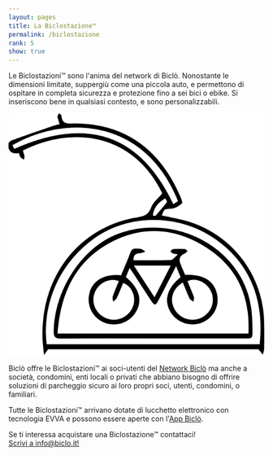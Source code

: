 ```yaml
---
layout: pages
title: La Biclostazione™
permalink: /biclostazione
rank: 5
show: true
---
```


<!--
Biclò è l'unico distributore italiano di Fietshangar, l'originale bikebox olandese progettato per le strade di Rotterdam nei primi anni '90.
Con 30+ anni di esperienza, Fietshangar è la soluzione più efficace per garantire la sicurezza e il confort della tua bici.

<p class="text-center mb-5">
  <a href="https://www.fietshangar.com" target="_blank" class="btn btn-lg btn-secondary fw-bold border-white bg-white">Vai al sito di Fietshangar</a>
</p>

<img class="img-fluid" src="res/img/fietshangar-2.jpeg">
-->


Le Biclostazioni™ sono l'anima del network di Biclò. Nonostante le dimensioni limitate, suppergiù come una piccola auto, e permettono di ospitare in completa sicurezza e protezione fino a sei bici o ebike. Si inseriscono bene in qualsiasi contesto, e sono personalizzabili.

<img class="img-fluid p-5" src="res/img/bikebox.svg">

Biclò offre le Biclostazioni™ ai soci-utenti del <a href="/network">Network Biclò</a> ma anche a società, condomini, enti locali o privati che abbiano bisogno di offrire soluzioni di parcheggio sicuro ai loro propri soci, utenti, condomini, o familiari.

Tutte le Biclostazioni™ arrivano dotate di lucchetto elettronico con tecnologia EVVA e possono essere aperte con l'<a href="/app">App Biclò</a>.

<p class="mt-5 text-center"> Se ti interessa acquistare una Biclostazione™ contattaci! <br> <a href="mailto:info@biclo.it!" target="_blank" class="mt-3 btn btn-lg btn-secondary fw-bold border-white bg-white">Scrivi a info@biclo.it!</a> </p>